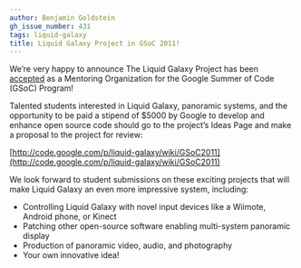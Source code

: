 ```yaml
---
author: Benjamin Goldstein
gh_issue_number: 431
tags: liquid-galaxy
title: Liquid Galaxy Project in GSoC 2011!
---
```




We’re very happy to announce The Liquid Galaxy Project has been [accepted](https://www.google-melange.com/archive/gsoc/2011) as a Mentoring Organization for the Google Summer of Code (GSoC) Program!

Talented students interested in Liquid Galaxy, panoramic systems, and the opportunity to be paid a stipend of $5000 by Google to develop and enhance open source code should go to the project’s Ideas Page and make a proposal to the project for review:

[http://code.google.com/p/liquid-galaxy/wiki/GSoC2011](http://code.google.com/p/liquid-galaxy/wiki/GSoC2011)

We look forward to student submissions on these exciting projects that will make Liquid Galaxy an even more impressive system, including:

- Controlling Liquid Galaxy with novel input devices like a Wiimote, Android phone, or Kinect
- Patching other open-source software enabling multi-system panoramic display
- Production of panoramic video, audio, and photography
- Your own innovative idea!


